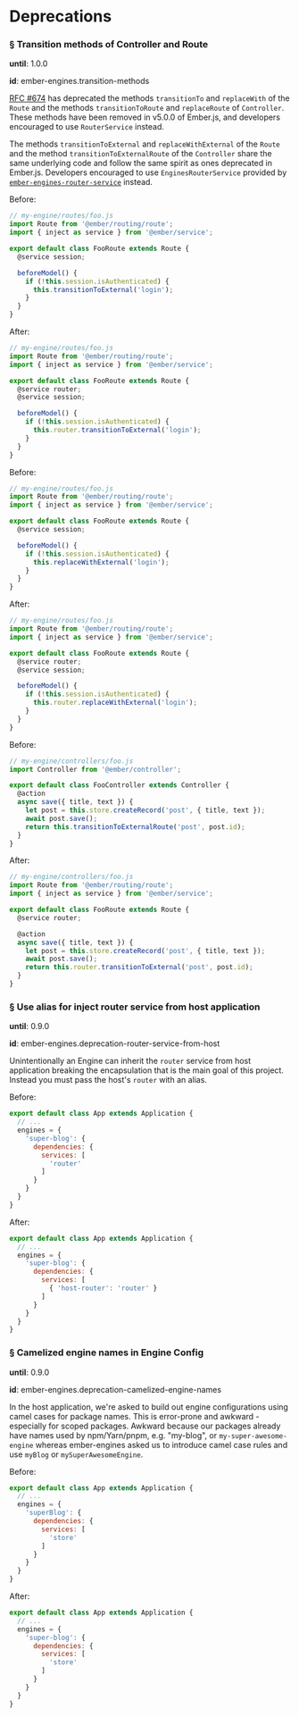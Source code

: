 # Deprecations

### § Transition methods of Controller and Route

**until**: 1.0.0

**id**: ember-engines.transition-methods

[RFC #674](https://github.com/emberjs/rfcs/pull/674) has deprecated the methods `transitionTo` and `replaceWith`
of the `Route` and the methods `transitionToRoute` and `replaceRoute` of `Controller`.
These methods have been removed in v5.0.0 of Ember.js, and developers encouraged to use `RouterService` instead.

The methods `transitionToExternal` and `replaceWithExternal` of the `Route` and the method `transitionToExternalRoute` of the `Controller`
share the same underlying code and follow the same spirit as ones deprecated in Ember.js.
Developers encouraged to use `EnginesRouterService` provided by [`ember-engines-router-service`](https://github.com/villander/ember-engines-router-service) instead.

Before:

```js
// my-engine/routes/foo.js
import Route from '@ember/routing/route';
import { inject as service } from '@ember/service';

export default class FooRoute extends Route {
  @service session;

  beforeModel() {
    if (!this.session.isAuthenticated) {
      this.transitionToExternal('login');
    }
  }
}
```

After:

```js
// my-engine/routes/foo.js
import Route from '@ember/routing/route';
import { inject as service } from '@ember/service';

export default class FooRoute extends Route {
  @service router;
  @service session;

  beforeModel() {
    if (!this.session.isAuthenticated) {
      this.router.transitionToExternal('login');
    }
  }
}
```

Before:

```js
// my-engine/routes/foo.js
import Route from '@ember/routing/route';
import { inject as service } from '@ember/service';

export default class FooRoute extends Route {
  @service session;

  beforeModel() {
    if (!this.session.isAuthenticated) {
      this.replaceWithExternal('login');
    }
  }
}
```

After:

```js
// my-engine/routes/foo.js
import Route from '@ember/routing/route';
import { inject as service } from '@ember/service';

export default class FooRoute extends Route {
  @service router;
  @service session;

  beforeModel() {
    if (!this.session.isAuthenticated) {
      this.router.replaceWithExternal('login');
    }
  }
}
```

Before:

```js
// my-engine/controllers/foo.js
import Controller from '@ember/controller';

export default class FooController extends Controller {
  @action
  async save({ title, text }) {
    let post = this.store.createRecord('post', { title, text });
    await post.save();
    return this.transitionToExternalRoute('post', post.id);
  }
}
```

After:

```js
// my-engine/controllers/foo.js
import Route from '@ember/routing/route';
import { inject as service } from '@ember/service';

export default class FooRoute extends Route {
  @service router;

  @action
  async save({ title, text }) {
    let post = this.store.createRecord('post', { title, text });
    await post.save();
    return this.router.transitionToExternal('post', post.id);
  }
}
```

### § Use alias for inject router service from host application

**until**: 0.9.0

**id**: ember-engines.deprecation-router-service-from-host

Unintentionally an Engine can inherit the `router` service from host application breaking the encapsulation that is the main goal of this project. Instead you must pass the host's `router` with an alias.

Before:

```js
export default class App extends Application {
  // ...
  engines = {
    'super-blog': {
      dependencies: {
        services: [
          'router'
        ]
      }
    }
  }
}
```

After:

```js
export default class App extends Application {
  // ...
  engines = {
    'super-blog': {
      dependencies: {
        services: [
          { 'host-router': 'router' }
        ]
      }
    }
  }
}
```

### § Camelized engine names in Engine Config

**until**: 0.9.0

**id**: ember-engines.deprecation-camelized-engine-names

In the host application, we're asked to build out engine configurations using camel cases for package names.
This is error-prone and awkward - especially for scoped packages. Awkward because our packages already have names used by npm/Yarn/pnpm, e.g. "my-blog", or `my-super-awesome-engine`
whereas ember-engines asked us to introduce camel case rules and use `myBlog` or `mySuperAwesomeEngine`.

Before:

```js
export default class App extends Application {
  // ...
  engines = {
    'superBlog': {
      dependencies: {
        services: [
          'store'
        ]
      }
    }
  }
}
```

After:

```js
export default class App extends Application {
  // ...
  engines = {
    'super-blog': {
      dependencies: {
        services: [
          'store'
        ]
      }
    }
  }
}
```
